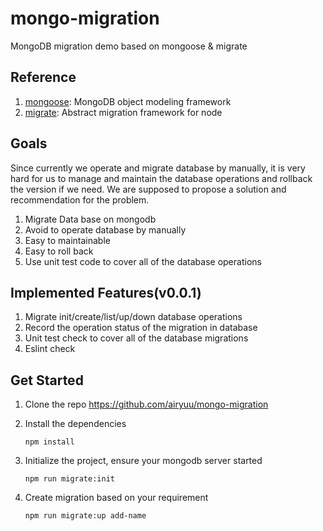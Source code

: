 # mongo-migration
MongoDB migration demo based on mongoose & migrate

## Reference
1. [mongoose](https://mongoosejs.com/docs/index.html): MongoDB object modeling framework
2. [migrate](https://github.com/tj/node-migrate): Abstract migration framework for node

## Goals
Since currently we operate and migrate database by manually, it is very hard for us to manage and maintain the database operations and rollback the    version if we need. We are supposed to propose a solution and recommendation for the problem.

1. Migrate Data base on mongodb 
2. Avoid to operate database by manually
3. Easy to maintainable 
4. Easy to roll back
5. Use unit test code to cover all of the database operations

## Implemented Features(v0.0.1)

1. Migrate init/create/list/up/down database operations
2. Record the operation status of the migration in database
3. Unit test check to cover all of the database migrations
4. Eslint check

## Get Started

1. Clone the repo https://github.com/airyuu/mongo-migration
2. Install the dependencies

	```
	npm install
	```

3. Initialize the project, ensure your mongodb server started

	```
	npm run migrate:init
	```
	
4. Create migration based on your requirement

	```
	npm run migrate:up add-name
	```
	